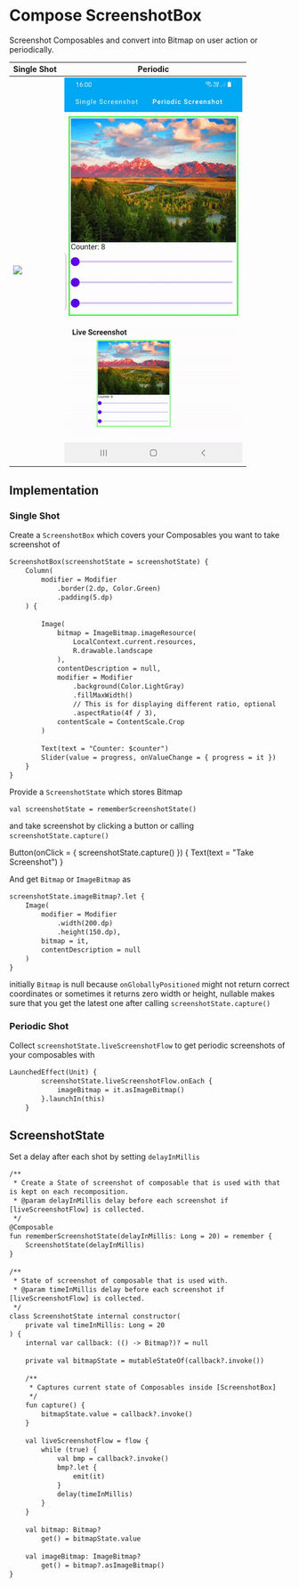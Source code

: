 # Compose ScreenshotBox

Screenshot Composables and convert into Bitmap on user action or periodically.

| Single Shot | Periodic |
| ----------|-----------|
| <img src="./art/screenshot.gif"/> | <img src="./art/periodic_screenshot.gif"/> |



## Implementation

### Single Shot

Create a `ScreenshotBox` which covers your Composables you want to take screenshot of

```
ScreenshotBox(screenshotState = screenshotState) {
    Column(
        modifier = Modifier
            .border(2.dp, Color.Green)
            .padding(5.dp)
    ) {

        Image(
            bitmap = ImageBitmap.imageResource(
                LocalContext.current.resources,
                R.drawable.landscape
            ),
            contentDescription = null,
            modifier = Modifier
                .background(Color.LightGray)
                .fillMaxWidth()
                // This is for displaying different ratio, optional
                .aspectRatio(4f / 3),
            contentScale = ContentScale.Crop
        )

        Text(text = "Counter: $counter")
        Slider(value = progress, onValueChange = { progress = it })
    }
}
```

Provide a `ScreenshotState` which stores Bitmap 
```
val screenshotState = rememberScreenshotState()
```

and take screenshot by clicking a button or calling `screenshotState.capture()`

Button(onClick = {
    screenshotState.capture()
}) {
    Text(text = "Take Screenshot")
}

And get `Bitmap` or `ImageBitmap` as

```
screenshotState.imageBitmap?.let {
    Image(
        modifier = Modifier
            .width(200.dp)
            .height(150.dp),
        bitmap = it,
        contentDescription = null
    )
}
```
initially `Bitmap` is null because `onGloballyPositioned` might not return correct coordinates
or sometimes it returns zero width or height, nullable makes sure that you get the latest
one after calling `screenshotState.capture()`

### Periodic Shot
Collect `screenshotState.liveScreenshotFlow` to get periodic screenshots of your composables with

```
LaunchedEffect(Unit) {
        screenshotState.liveScreenshotFlow.onEach {
            imageBitmap = it.asImageBitmap()
        }.launchIn(this)
    }
```

## ScreenshotState
Set a delay after each shot by setting `delayInMillis`

```
/**
 * Create a State of screenshot of composable that is used with that is kept on each recomposition.
 * @param delayInMillis delay before each screenshot if [liveScreenshotFlow] is collected.
 */
@Composable
fun rememberScreenshotState(delayInMillis: Long = 20) = remember {
    ScreenshotState(delayInMillis)
}

/**
 * State of screenshot of composable that is used with.
 * @param timeInMillis delay before each screenshot if [liveScreenshotFlow] is collected.
 */
class ScreenshotState internal constructor(
    private val timeInMillis: Long = 20
) {
    internal var callback: (() -> Bitmap?)? = null

    private val bitmapState = mutableStateOf(callback?.invoke())

    /**
     * Captures current state of Composables inside [ScreenshotBox]
     */
    fun capture() {
        bitmapState.value = callback?.invoke()
    }

    val liveScreenshotFlow = flow {
        while (true) {
            val bmp = callback?.invoke()
            bmp?.let {
                emit(it)
            }
            delay(timeInMillis)
        }
    }

    val bitmap: Bitmap?
        get() = bitmapState.value

    val imageBitmap: ImageBitmap?
        get() = bitmap?.asImageBitmap()
}

```